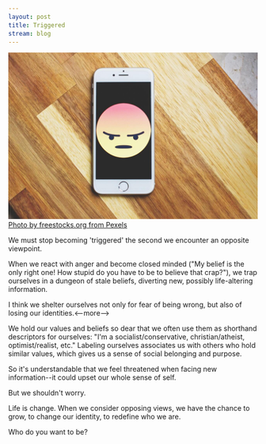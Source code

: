 ```yaml
---
layout: post
title: Triggered
stream: blog
---
```

![Angry emoticon on phone.](/images/angry-phone.jpg)
[Photo by freestocks.org from Pexels](https://www.pexels.com/photo/silver-iphone-6-987585/)

We must stop becoming 'triggered' the second we encounter an opposite viewpoint.

When we react with anger and become closed minded ("My belief is the only right one! How stupid do you have to be to believe that crap?"), we trap ourselves in a dungeon of stale beliefs, diverting new, possibly life-altering information.

I think we shelter ourselves not only for fear of being wrong, but also of losing our identities.<--more-->

We hold our values and beliefs so dear that we often use them as shorthand descriptors for ourselves: "I'm a socialist/conservative, christian/atheist, optimist/realist, etc." Labeling ourselves associates us with others who hold similar values, which gives us a sense of social belonging and purpose. 

So it's understandable that we feel threatened when facing new information--it could upset our whole sense of self.

But we shouldn't worry.

Life is change. When we consider opposing views, we have the chance to grow, to change our identity, to redefine who we are. 

Who do you want to be?
